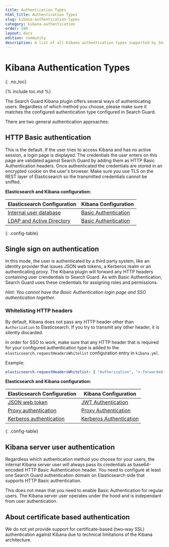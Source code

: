 ```yaml
---
title: Authentication Types
html_title: Authentication Types
slug: kibana-authentication-types
category: kibana-authentication
order: 100
layout: docs
edition: community
description: A list of all Kibana authentication types supported by Search Guard. Protect Kibana from any unauthorized access.
---
```

<!---
Copyright 2020 floragunn GmbH
-->

# Kibana Authentication Types
{: .no_toc}

{% include toc.md %}

The Search Guard Kibana plugin offers several ways of authenticating users. Regardless of which method you choose, please make sure it matches the configured authentication type configured in Search Guard. 

There are two general authentication approaches:

## HTTP Basic authentication

This is the default. If the user tries to access Kibana and has no active session, a login page is displayed. The credentials the user enters on this page are validated against Search Guard by adding them as HTTP Basic Authentication headers. Once authenticated the credentials are stored in an encrypted cookie on the user's browser. Make sure you use TLS on the REST layer of Elasticsearch so the transmitted credentials cannot be sniffed.

**Elasticsearch and Kibana configuration:**

| Elasticsearch Configuration | Kibana Configuration |
|---|---|
| [Internal user database](../_docs_roles_permissions/configuration_internalusers.md) | [Basic Authentication](kibana_authentication_basicauth.md) |
| [LDAP and Active Directory](../_docs_auth_auth/auth_auth_ldap.md) | [Basic Authentication](kibana_authentication_basicauth.md) |
{: .config-table}

## Single sign on authentication

In this mode, the user is authenticated by a third party system, like an identity provider that issues JSON web tokens, a Kerberos realm or an authenticating proxy. The Kibana plugin will forward any HTTP headers containing user crendentials to Search Guard. As with Basic Authentication, Search Guard uses these credentials for assigning roles and permissions.

*Hint: You cannot have the Basic Authentication login page and SSO authentication together.*

### Whitelisting HTTP headers

By default, Kibana does not pass any HTTP header other than `Authorization` to Elasticsearch. If you try to transmit any other header, it is silently discarded.

In order for SSO to work, make sure that any HTTP header that is required for your configured authentication type is added to the `elasticsearch.requestHeadersWhitelist` configuration entry in `kibana.yml`.

Example:

```yaml
elasticsearch.requestHeadersWhitelist: [ "Authorization", "x-forwarded-for", "x-forwarded-by", "x-proxy-user", "x-proxy-roles" ]
```

**Elasticsearch and Kibana configuration:**

| Elasticsearch Configuration | Kibana Configuration |
|---|---|
| [JSON web token](../_docs_auth_auth/auth_auth_jwt.md) | [JWT Authentication](kibana_authentication_jwt.md) 
| [Proxy authentication](../_docs_auth_auth/auth_auth_proxy.md) | [Proxy Authentication](kibana_authentication_proxy.md) |
| [Kerberos authentication](../_docs_auth_auth/auth_auth_kerberos.md) | [Kerberos Authentication](kibana_authentication_kerberos.md) |
{: .config-table}

## Kibana server user authentication

Regardless which authentication method you choose for your users, the internal Kibana server user will always pass its credentials as base64-encoded HTTP Basic Authentication header. You need to configure at least one Search Guard authentication domain on Elasticsearch side that supports HTTP Basic authentication.

This does not mean that you need to enable Basic Authentication for regular users. The Kibana server user operates under the hood and is independant from user authentication.

## About certificate based authentication

We do not yet provide support for certificate-based (two-way SSL) authentication against Kibana due to technical limitations of the Kibana architecture.
